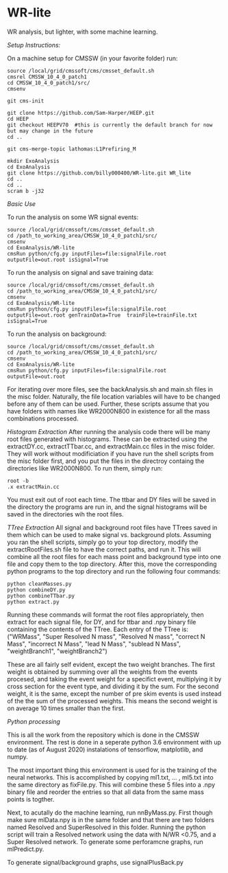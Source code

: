# WR-lite
WR analysis, but lighter, with some machine learning.

*Setup Instructions:*

On a machine setup for CMSSW (in your favorite folder) run:

```
source /local/grid/cmssoft/cms/cmsset_default.sh
cmsrel CMSSW_10_4_0_patch1
cd CMSSW_10_4_0_patch1/src/
cmsenv

git cms-init

git clone https://github.com/Sam-Harper/HEEP.git
cd HEEP
git checkout HEEPV70  #this is currently the default branch for now but may change in the future
cd ..

git cms-merge-topic lathomas:L1Prefiring_M

mkdir ExoAnalysis
cd ExoAnalysis
git clone https://github.com/billy000400/WR-lite.git WR_lite
cd ..
cd ..
scram b -j32
```

*Basic Use*

To run the analysis on some WR signal events:

```
source /local/grid/cmssoft/cms/cmsset_default.sh
cd /path_to_working_area/CMSSW_10_4_0_patch1/src/
cmsenv
cd ExoAnalysis/WR-lite
cmsRun python/cfg.py inputFiles=file:signalFile.root outputFile=out.root isSignal=True
```

To run the analysis on signal and save training data:
```
source /local/grid/cmssoft/cms/cmsset_default.sh
cd /path_to_working_area/CMSSW_10_4_0_patch1/src/
cmsenv
cd ExoAnalysis/WR-lite
cmsRun python/cfg.py inputFiles=file:signalFile.root outputFile=out.root genTrainData=True  trainFile=trainFile.txt isSignal=True
```

To run the analysis on background:
```
source /local/grid/cmssoft/cms/cmsset_default.sh
cd /path_to_working_area/CMSSW_10_4_0_patch1/src/
cmsenv
cd ExoAnalysis/WR-lite
cmsRun python/cfg.py inputFiles=file:signalFile.root outputFile=out.root
```

For iterating over more files, see the backAnalysis.sh and main.sh files in the misc folder. Naturally, the file location variables will have to be changed before any of them can be used. Further, these scripts assume that you have folders with names like WR2000N800 in existence for all the mass combinations processed.

*Histogram Extraction*
After running the analysis code there will be many root files generated with histograms. These can be extracted using the extractDY.cc, extractTTbar.cc, and extractMain.cc files in the misc folder. They will work without modificiation if you have run the shell scripts from the misc folder first, and you put the files in the directroy containg the directories like WR2000N800. To run them, simply run:
```
root -b
.x extractMain.cc
```
You must exit out of root each time. The ttbar and DY files will be saved in the directory the programs are run in, and the signal histograms will be saved in the directories wih the root files.

*TTree Extraction*
All signal and background root files have TTrees saved in them which can be used to make signal vs. background plots. Assuming you ran the shell scripts, simply go to your top directory, modify the extractRootFiles.sh file to have the correct paths, and run it. This will combine all the root files for each mass point and background type into one file and copy them to the top directory. After this, move the corresponding python programs to the top directory and run the following four commands:

```
python cleanMasses.py
python combineDY.py
python combineTTbar.py
python extract.py
```
Running these commands will format the root files appropriately, then extract for each signal file, for DY, and for ttbar and .npy binary file containing the contents of the TTree. Each entry of the TTree is:
("WRMass", "Super Resolved N mass", "Resolved N mass", "correct N Mass", "incorrect N Mass", "lead N Mass", "sublead N Mass", "weightBranch1", "weightBranch2")

These are all fairly self evident, except the two weight branches. The first weight is obtained by summing over all the weights from the events procesed, and taking the event weight for a specifict event, multiplying it by cross section for the event type, and dividing it by the sum. For the second weight, it is the same, except the number of pre skim events is used instead of the the sum of the processed weights. This means the second weight is on average 10 times smaller than the first.


*Python processing*

This is all the work from the repository which is done in the CMSSW environment. The rest is done in a seperate python 3.6 environment with up to date (as of August 2020) instalations of tensorflow, matplotlib, and numpy.

The most important thing this environment is used for is the training of the neural networks. This is accomplished by copying ml1.txt, ... , ml5.txt into the same directory as fixFile.py. This will combine these 5 files into a .npy binary file and reorder the entries so that all data from the same mass points is togther.

Next, to acutally do the machine learning, run nnByMass.py. First though make sure mlData.npy is in the same folder and that there are two folders named Resolved and SuperResolved in this folder. Running the python script will train a Resolved network using the data with N/WR <0.75, and a Super Resolved network. To generate some perforamcne graphs, run mlPredict.py.

To generate signal/background graphs, use signalPlusBack.py
